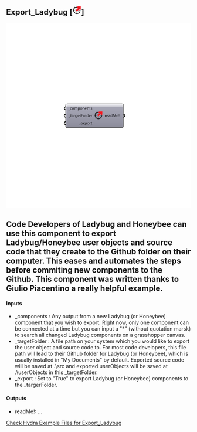 ## Export_Ladybug [![IMAGE](images/icons/Export_Ladybug.png)]

![IMAGE](images/components/Export_Ladybug.png)

Code Developers of Ladybug and Honeybee can use this component to export Ladybug/Honeybee user objects and source code that they create to the Github folder on their computer.
 This eases and automates the steps before commiting new components to the Github.
 This component was written thanks to Giulio Piacentino a really helpful example.
 -
 

#### Inputs
* _components <Required>: Any output from a new Ladybug (or Honeybee) component that you wish to export. Right now, only one component can be connected at a time but you can input a "*" (without quotation marsk) to search all changed Ladybug components on a grasshopper canvas.
* _targetFolder <Required>: A file path on your system which you would like to export the user object and source code to.  For most code developers, this file path will lead to their Github folder for Ladybug (or Honeybee), which is usually installed in "My Documents" by default. Exported source code will be saved at .\src and exported userObjects will be saved at .\userObjects in this _targetFolder.
* _export <Required>: Set to "True" to export Ladybug (or Honeybee) components to the _targerFolder.

#### Outputs
* readMe!: ...


[Check Hydra Example Files for Export_Ladybug](https://hydrashare.github.io/hydra/index.html?keywords=Export_Ladybug)